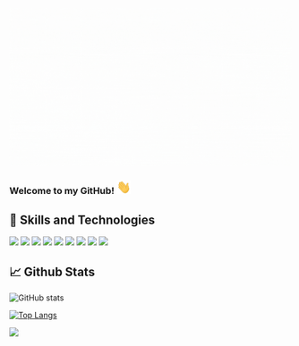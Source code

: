 



<img src="./headerGithub.gif">

### Welcome to my GitHub! <img src="./wave.gif" height="25" width="25"/>




## 🔧 Skills and Technologies

<p>
<img src="https://img.shields.io/badge/JavaScript-323330?style=for-the-badge&logo=javascript&logoColor=F7DF1E"/>
<img src="https://img.shields.io/badge/Python-14354C?style=for-the-badge&logo=python&logoColor=white"/>
<img src="https://img.shields.io/badge/HTML5-E34F26?style=for-the-badge&logo=html5&logoColor=white"/>
<img src="https://img.shields.io/badge/CSS3-1572B6?style=for-the-badge&logo=css3&logoColor=white"/>
<img src="https://img.shields.io/badge/PostgreSQL-316192?style=for-the-badge&logo=postgresql&logoColor=white"/>
<img src="https://img.shields.io/badge/MongoDB-4EA94B?style=for-the-badge&logo=mongodb&logoColor=white"/>
<img src="https://img.shields.io/badge/Express.js-404D59?style=for-the-badge"/>
<img src="https://img.shields.io/badge/React-20232A?style=for-the-badge&logo=react&logoColor=61DAFB"/>
<img src="https://img.shields.io/badge/React_Native-20232A?style=for-the-badge&logo=react&logoColor=61DAFB"/>


</p>

## 📈 Github Stats

![GitHub stats](https://github-readme-stats.vercel.app/api?username=brianweidl&show_icons=true)  

[![Top Langs](https://github-readme-stats.vercel.app/api/top-langs/?username=brianweidl)](https://github.com/anuraghazra/github-readme-stats)

<img src="https://img.shields.io/badge/Made%20with-Markdown-1f425f.svg">







